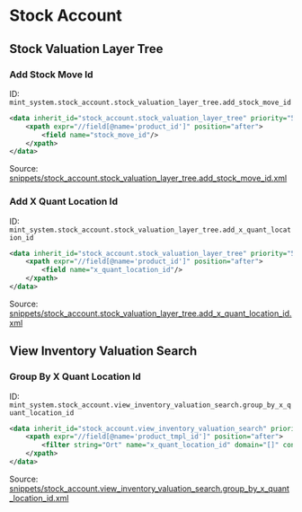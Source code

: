 # Stock Account
## Stock Valuation Layer Tree  
### Add Stock Move Id  
ID: `mint_system.stock_account.stock_valuation_layer_tree.add_stock_move_id`  
```xml
<data inherit_id="stock_account.stock_valuation_layer_tree" priority="50">
    <xpath expr="//field[@name='product_id']" position="after">
        <field name="stock_move_id"/>
    </xpath>
</data>

```
Source: [snippets/stock_account.stock_valuation_layer_tree.add_stock_move_id.xml](https://github.com/Mint-System/Odoo-Build/tree/16.0/snippets/stock_account.stock_valuation_layer_tree.add_stock_move_id.xml)

### Add X Quant Location Id  
ID: `mint_system.stock_account.stock_valuation_layer_tree.add_x_quant_location_id`  
```xml
<data inherit_id="stock_account.stock_valuation_layer_tree" priority="50">
    <xpath expr="//field[@name='product_id']" position="after">
        <field name="x_quant_location_id"/>
    </xpath>
</data>

```
Source: [snippets/stock_account.stock_valuation_layer_tree.add_x_quant_location_id.xml](https://github.com/Mint-System/Odoo-Build/tree/16.0/snippets/stock_account.stock_valuation_layer_tree.add_x_quant_location_id.xml)

## View Inventory Valuation Search  
### Group By X Quant Location Id  
ID: `mint_system.stock_account.view_inventory_valuation_search.group_by_x_quant_location_id`  
```xml
<data inherit_id="stock_account.view_inventory_valuation_search" priority="50">
    <xpath expr="//field[@name='product_tmpl_id']" position="after">
        <filter string="Ort" name="x_quant_location_id" domain="[]" context="{'group_by': 'x_quant_location_id'}"/>
    </xpath>
</data>

```
Source: [snippets/stock_account.view_inventory_valuation_search.group_by_x_quant_location_id.xml](https://github.com/Mint-System/Odoo-Build/tree/16.0/snippets/stock_account.view_inventory_valuation_search.group_by_x_quant_location_id.xml)

